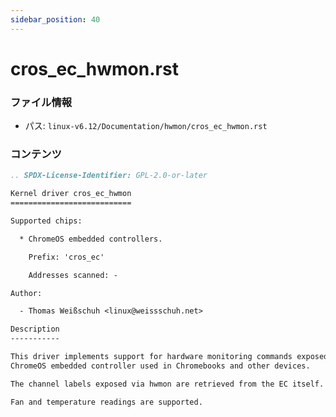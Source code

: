 ```yaml
---
sidebar_position: 40
---
```

# cros_ec_hwmon.rst

### ファイル情報

- パス: `linux-v6.12/Documentation/hwmon/cros_ec_hwmon.rst`

### コンテンツ

```rst
.. SPDX-License-Identifier: GPL-2.0-or-later

Kernel driver cros_ec_hwmon
===========================

Supported chips:

  * ChromeOS embedded controllers.

    Prefix: 'cros_ec'

    Addresses scanned: -

Author:

  - Thomas Weißschuh <linux@weissschuh.net>

Description
-----------

This driver implements support for hardware monitoring commands exposed by the
ChromeOS embedded controller used in Chromebooks and other devices.

The channel labels exposed via hwmon are retrieved from the EC itself.

Fan and temperature readings are supported.

```
